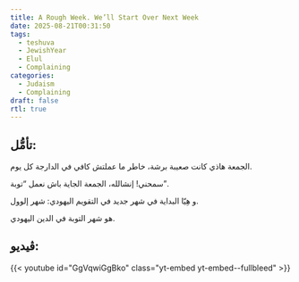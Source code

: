 ```yaml
---
title: A Rough Week. We’ll Start Over Next Week
date: 2025-08-21T00:31:50
tags:
  - teshuva
  - JewishYear
  - Elul
  - Complaining
categories:
  - Judaism
  - Complaining
draft: false
rtl: true
---
```


## تأمُّل:

الجمعة هاذي كانت صعيبة برشة، خاطر ما عملتش كافي في الدارجة كل يوم.

سمحني! إنشالله، الجمعة الجاية باش نعمل “توبة”.

و هِيّا البداية في شهر جديد في التقويم اليهودي: شهر إلوول.

هو شهر التوبة في الدين اليهودي.

## ڤيديو:

{{< youtube id="GgVqwiGgBko" class="yt-embed yt-embed--fullbleed" >}}

